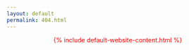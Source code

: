 ```yaml
---
layout: default
permalink: 404.html
---
```


<div style="text-align: center;color: red;">
{% include default-website-content.html %}
</div>
